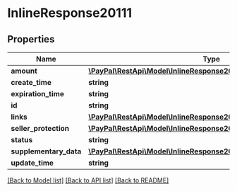 # InlineResponse20111

## Properties
Name | Type | Description | Notes
------------ | ------------- | ------------- | -------------
**amount** | [**\PayPal\RestApi\Model\InlineResponse20110Amount**](InlineResponse20110Amount.md) |  | [optional] 
**create_time** | **string** |  | [optional] 
**expiration_time** | **string** |  | [optional] 
**id** | **string** |  | [optional] 
**links** | [**\PayPal\RestApi\Model\InlineResponse20111Links[]**](InlineResponse20111Links.md) |  | [optional] 
**seller_protection** | [**\PayPal\RestApi\Model\InlineResponse20017ResourceSellerProtection**](InlineResponse20017ResourceSellerProtection.md) |  | [optional] 
**status** | **string** |  | [optional] 
**supplementary_data** | [**\PayPal\RestApi\Model\InlineResponse20111SupplementaryData**](InlineResponse20111SupplementaryData.md) |  | [optional] 
**update_time** | **string** |  | [optional] 

[[Back to Model list]](../README.md#documentation-for-models) [[Back to API list]](../README.md#documentation-for-api-endpoints) [[Back to README]](../README.md)


